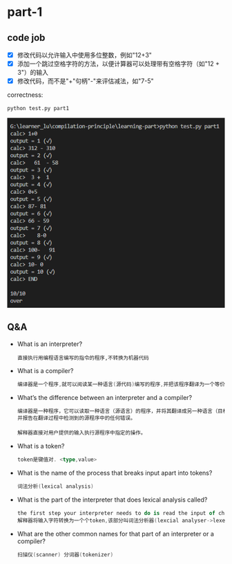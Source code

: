 # part-1

## code job

- [x] 修改代码以允许输入中使用多位整数，例如"12+3"
- [x] 添加一个跳过空格字符的方法，以便计算器可以处理带有空格字符（如"12 + 3"）的输入
- [x] 修改代码，而不是"+"句柄"-"来评估减法，如"7-5"

correctness:

```python
python test.py part1
```

![20220406020709](https://raw.githubusercontent.com/learner-lu/picbed/master/20220406020709.png)

## Q&A

- What is an interpreter?

  ```shell
  直接执行用编程语言编写的指令的程序,不转换为机器代码
  ```

- What is a compiler?
  
  ```a
  编译器是一个程序,就可以阅读某一种语言(源代码)编写的程序,并把该程序翻译为一个等价的用另一种语言(目标语言)编写的程序
  ```

- What’s the difference between an interpreter and a compiler?
  
  ```a
  编译器是一种程序，它可以读取一种语言（源语言）的程序，并将其翻译成另一种语言（目标语言）的等效程序，
  并报告在翻译过程中检测到的源程序中的任何错误。

  解释器直接对用户提供的输入执行源程序中指定的操作。
  ```

- What is a token?

  ```a
  token是键值对. <type,value>
  ```

- What is the name of the process that breaks input apart into tokens?

  ```a
  词法分析(lexical analysis)
  ```

- What is the part of the interpreter that does lexical analysis called?
  
  ```a
  the first step your interpreter needs to do is read the input of characters and convert it into a stream of tokens.
  解释器将输入字符转换为一个个token,该部分叫词法分析器(lexcial analyser->lexer)
  ```

- What are the other common names for that part of an interpreter or a compiler?

  ```a
  扫描仪(scanner) 分词器(tokenizer)
  ```
